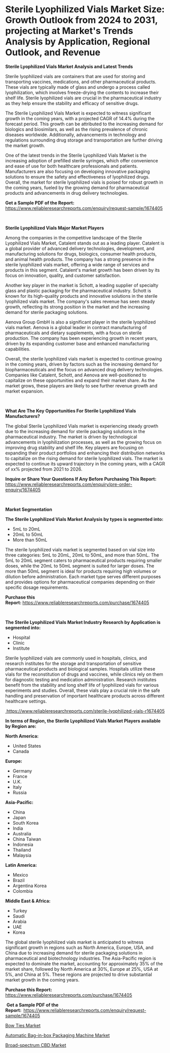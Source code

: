 <p><h1>Sterile Lyophilized Vials Market Size: Growth Outlook from 2024 to 2031, projecting at Market's Trends Analysis by Application, Regional Outlook, and Revenue</h1></p><p><strong>Sterile Lyophilized Vials Market Analysis and Latest Trends</strong></p>
<p><p>Sterile lyophilized vials are containers that are used for storing and transporting vaccines, medications, and other pharmaceutical products. These vials are typically made of glass and undergo a process called lyophilization, which involves freeze-drying the contents to increase their shelf life. Sterile lyophilized vials are crucial in the pharmaceutical industry as they help ensure the stability and efficacy of sensitive drugs.</p><p>The Sterile Lyophilized Vials Market is expected to witness significant growth in the coming years, with a projected CAGR of 14.4% during the forecast period. This growth can be attributed to the increasing demand for biologics and biosimilars, as well as the rising prevalence of chronic diseases worldwide. Additionally, advancements in technology and regulations surrounding drug storage and transportation are further driving the market growth.</p><p>One of the latest trends in the Sterile Lyophilized Vials Market is the increasing adoption of prefilled sterile syringes, which offer convenience and ease of use for both healthcare professionals and patients. Manufacturers are also focusing on developing innovative packaging solutions to ensure the safety and effectiveness of lyophilized drugs. Overall, the market for sterile lyophilized vials is poised for robust growth in the coming years, fueled by the growing demand for pharmaceutical products and advancements in drug delivery technologies.</p></p>
<p><strong>Get a Sample PDF of the Report:&nbsp;</strong> <a href="https://www.reliableresearchreports.com/enquiry/request-sample/1674405">https://www.reliableresearchreports.com/enquiry/request-sample/1674405</a></p>
<p>&nbsp;</p>
<p><strong>Sterile Lyophilized Vials Major Market Players</strong></p>
<p><p>Among the companies in the competitive landscape of the Sterile Lyophilized Vials Market, Catalent stands out as a leading player. Catalent is a global provider of advanced delivery technologies, development, and manufacturing solutions for drugs, biologics, consumer health products, and animal health products. The company has a strong presence in the sterile lyophilized vials market, offering a wide range of services and products in this segment. Catalent's market growth has been driven by its focus on innovation, quality, and customer satisfaction.</p><p>Another key player in the market is Schott, a leading supplier of specialty glass and plastic packaging for the pharmaceutical industry. Schott is known for its high-quality products and innovative solutions in the sterile lyophilized vials market. The company's sales revenue has seen steady growth, reflecting its strong position in the market and the increasing demand for sterile packaging solutions.</p><p>Aenova Group GmbH is also a significant player in the sterile lyophilized vials market. Aenova is a global leader in contract manufacturing of pharmaceuticals and dietary supplements, with a focus on sterile production. The company has been experiencing growth in recent years, driven by its expanding customer base and enhanced manufacturing capabilities.</p><p>Overall, the sterile lyophilized vials market is expected to continue growing in the coming years, driven by factors such as the increasing demand for biopharmaceuticals and the focus on advanced drug delivery technologies. Companies like Catalent, Schott, and Aenova are well-positioned to capitalize on these opportunities and expand their market share. As the market grows, these players are likely to see further revenue growth and market expansion.</p></p>
<p>&nbsp;</p>
<p><strong>What Are The Key Opportunities For Sterile Lyophilized Vials Manufacturers?</strong></p>
<p><p>The global Sterile Lyophilized Vials market is experiencing steady growth due to the increasing demand for sterile packaging solutions in the pharmaceutical industry. The market is driven by technological advancements in lyophilization processes, as well as the growing focus on improving drug stability and shelf life. Key players are focusing on expanding their product portfolios and enhancing their distribution networks to capitalize on the rising demand for sterile lyophilized vials. The market is expected to continue its upward trajectory in the coming years, with a CAGR of xx% projected from 2021 to 2026.</p></p>
<p><strong>Inquire or Share Your Questions If Any Before Purchasing This Report:</strong> <a href="https://www.reliableresearchreports.com/enquiry/pre-order-enquiry/1674405">https://www.reliableresearchreports.com/enquiry/pre-order-enquiry/1674405</a></p>
<p>&nbsp;</p>
<p><strong>Market Segmentation</strong></p>
<p><strong>The Sterile Lyophilized Vials Market Analysis by types is segmented into:</strong></p>
<p><ul><li>5mL to 20mL</li><li>20mL to 50mL</li><li>More than 50mL</li></ul></p>
<p><p>The sterile lyophilized vials market is segmented based on vial size into three categories: 5mL to 20mL, 20mL to 50mL, and more than 50mL. The 5mL to 20mL segment caters to pharmaceutical products requiring smaller doses, while the 20mL to 50mL segment is suited for larger doses. The more than 50mL segment is ideal for products requiring high volumes or dilution before administration. Each market type serves different purposes and provides options for pharmaceutical companies depending on their specific dosage requirements.</p></p>
<p><strong>Purchase this Report:&nbsp;</strong><a href="https://www.reliableresearchreports.com/purchase/1674405">https://www.reliableresearchreports.com/purchase/1674405</a></p>
<p>&nbsp;</p>
<p><strong>The Sterile Lyophilized Vials Market Industry Research by Application is segmented into:</strong></p>
<p><ul><li>Hospital</li><li>Clinic</li><li>Institute</li></ul></p>
<p><p>Sterile lyophilized vials are commonly used in hospitals, clinics, and research institutes for the storage and transportation of sensitive pharmaceutical products and biological samples. Hospitals utilize these vials for the reconstitution of drugs and vaccines, while clinics rely on them for diagnostic testing and medication administration. Research institutes benefit from the stability and long shelf life of lyophilized vials for various experiments and studies. Overall, these vials play a crucial role in the safe handling and preservation of important healthcare products across different healthcare settings.</p></p>
<p><a href="https://www.reliableresearchreports.com/sterile-lyophilized-vials-r1674405">&nbsp;https://www.reliableresearchreports.com/sterile-lyophilized-vials-r1674405</a></p>
<p><strong>In terms of Region, the Sterile Lyophilized Vials Market Players available by Region are:</strong></p>
<p>
    <p> <strong> North America: </strong>
        <ul>
            <li>United States</li>
            <li>Canada</li>
        </ul>
        </p> 
    <p> <strong> Europe: </strong>
        <ul>
            <li>Germany</li>
            <li>France</li>
            <li>U.K.</li>
            <li>Italy</li>
            <li>Russia</li>
        </ul>
        </p> 
    <p> <strong> Asia-Pacific: </strong>
        <ul>
            <li>China</li>
            <li>Japan</li>
            <li>South Korea</li>
            <li>India</li>
            <li>Australia</li>
            <li>China Taiwan</li>
            <li>Indonesia</li>
            <li>Thailand</li>
            <li>Malaysia</li>
        </ul>
        </p> 
    <p> <strong> Latin America: </strong>
        <ul>
            <li>Mexico</li>
            <li>Brazil</li>
            <li>Argentina Korea</li>
            <li>Colombia</li>
        </ul>
        </p> 
    <p> <strong> Middle East & Africa: </strong>
        <ul>
            <li>Turkey</li>
            <li>Saudi</li>
            <li>Arabia</li>
            <li>UAE</li>
            <li>Korea</li>
        </ul>
    </p>
    </p>
<p><p>The global sterile lyophilized vials market is anticipated to witness significant growth in regions such as North America, Europe, USA, and China due to increasing demand for sterile packaging solutions in pharmaceutical and biotechnology industries. The Asia-Pacific region is expected to dominate the market, accounting for approximately 35% of the market share, followed by North America at 30%, Europe at 25%, USA at 5%, and China at 5%. These regions are projected to drive substantial market growth in the coming years.</p></p>
<p><strong>Purchase this Report: </strong><a href="https://www.reliableresearchreports.com/purchase/1674405">https://www.reliableresearchreports.com/purchase/1674405</a></p>
<p>&nbsp;<strong>Get a Sample PDF of the Report:&nbsp;&nbsp;</strong><a href="https://www.reliableresearchreports.com/enquiry/request-sample/1674405">https://www.reliableresearchreports.com/enquiry/request-sample/1674405</a></p>
<p><strong></strong></p>
<p><p><a href="https://medium.com/@rontaybrewer02024/evaluating-global-bow-ties-market-trends-and-growth-opportunities-by-region-type-pre-tied-1dc6b8f0812e">Bow Ties Market</a></p><p><a href="https://github.com/lindakreitz382024/Market-Research-Report-List-1/blob/main/automatic-bag-in-box-packaging-machine-market.md">Automatic Bag-in-box Packaging Machine Market</a></p><p><a href="https://medium.com/@sura.dutkadut/broad-spectrum-cbd-market-research-report-includes-analysis-on-market-size-share-and-growth-rate-008c9e5078ac">Broad-spectrum CBD Market</a></p></p>